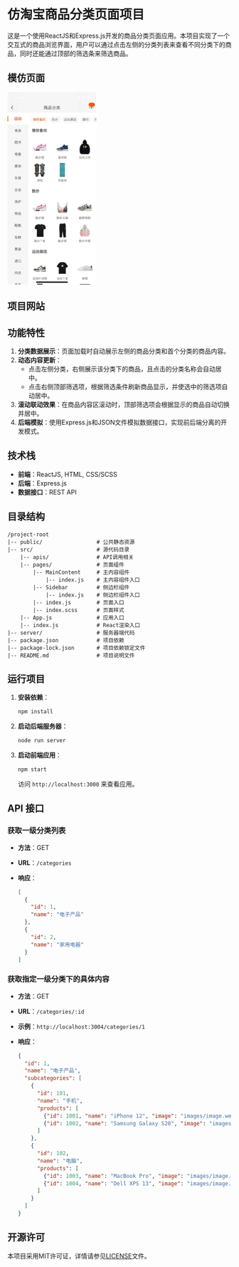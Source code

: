 # 仿淘宝商品分类页面项目

这是一个使用ReactJS和Express.js开发的商品分类页面应用。本项目实现了一个交互式的商品浏览界面，用户可以通过点击左侧的分类列表来查看不同分类下的商品，同时还能通过顶部的筛选条来筛选商品。

## 模仿页面

<img src="img.png" alt="img" width="200"/>

## 项目网站


## 功能特性

1. **分类数据展示**：页面加载时自动展示左侧的商品分类和首个分类的商品内容。
2. **动态内容更新**：
   - 点击左侧分类，右侧展示该分类下的商品，且点击的分类名称会自动居中。
   - 点击右侧顶部筛选项，根据筛选条件刷新商品显示，并使选中的筛选项自动居中。
3. **滚动联动效果**：在商品内容区滚动时，顶部筛选项会根据显示的商品自动切换并居中。
4. **后端模拟**：使用Express.js和JSON文件模拟数据接口，实现前后端分离的开发模式。

## 技术栈

- **前端**：ReactJS, HTML, CSS/SCSS
- **后端**：Express.js
- **数据接口**：REST API

## 目录结构

```
/project-root
|-- public/                 # 公共静态资源
|-- src/                    # 源代码目录
    |-- apis/               # API调用相关
    |-- pages/              # 页面组件
        |-- MainContent     # 主内容组件
            |-- index.js    # 主内容组件入口
        |-- Sidebar         # 侧边栏组件
            |-- index.js    # 侧边栏组件入口
        |-- index.js        # 页面入口
        |-- index.scss      # 页面样式
    |-- App.js              # 应用入口
    |-- index.js            # React渲染入口
|-- server/                 # 服务器端代码
|-- package.json            # 项目依赖
|-- package-lock.json       # 项目依赖锁定文件
|-- README.md               # 项目说明文件
```

## 运行项目

1. **安装依赖**：

   ```bash
   npm install
   ```

2. **启动后端服务器**：

   ```bash
   node run server
   ```

3. **启动前端应用**：

   ```bash
   npm start
   ```

   访问 `http://localhost:3000` 来查看应用。

## API 接口

### 获取一级分类列表

- **方法**：GET
- **URL**：`/categories`
- **响应**：

  ```json
  [
    {
      "id": 1,
      "name": "电子产品"
    },
    {
      "id": 2,
      "name": "家用电器"
    }
  ]
  ```

### 获取指定一级分类下的具体内容

- **方法**：GET
- **URL**：`/categories/:id`
- **示例**：`http://localhost:3004/categories/1`
- **响应**：

  ```json
  {
    "id": 1,
    "name": "电子产品",
    "subcategories": [
      {
        "id": 101,
        "name": "手机",
        "products": [
          {"id": 1001, "name": "iPhone 12", "image": "images/image.webp", "subcategoryId": 1},
          {"id": 1002, "name": "Samsung Galaxy S20", "image": "images/image.webp", "subcategoryId": 1}
        ]
      },
      {
        "id": 102,
        "name": "电脑",
        "products": [
          {"id": 1003, "name": "MacBook Pro", "image": "images/image.webp", "subcategoryId": 2},
          {"id": 1004, "name": "Dell XPS 13", "image": "images/image.webp", "subcategoryId": 2}
        ]
      }
    ]
  }
  ```

## 开源许可

本项目采用MIT许可证，详情请参见[LICENSE](LICENSE)文件。